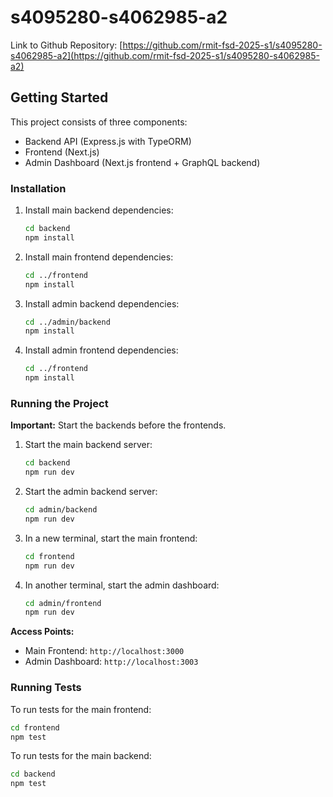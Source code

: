 
# s4095280-s4062985-a2

Link to Github Repository: [https://github.com/rmit-fsd-2025-s1/s4095280-s4062985-a2](https://github.com/rmit-fsd-2025-s1/s4095280-s4062985-a2)

## Getting Started

This project consists of three components:
- Backend API (Express.js with TypeORM)
- Frontend (Next.js)
- Admin Dashboard (Next.js frontend + GraphQL backend)

### Installation

1. Install main backend dependencies:
   ```bash
   cd backend
   npm install
   ```

2. Install main frontend dependencies:
   ```bash
   cd ../frontend
   npm install
   ```

3. Install admin backend dependencies:
   ```bash
   cd ../admin/backend
   npm install
   ```

4. Install admin frontend dependencies:
   ```bash
   cd ../frontend
   npm install
   ```

### Running the Project

**Important:** Start the backends before the frontends.

1. Start the main backend server:
   ```bash
   cd backend
   npm run dev
   ```

2. Start the admin backend server:
   ```bash
   cd admin/backend
   npm run dev
   ```

3. In a new terminal, start the main frontend:
   ```bash
   cd frontend
   npm run dev
   ```

4. In another terminal, start the admin dashboard:
   ```bash
   cd admin/frontend
   npm run dev
   ```

**Access Points:**
- Main Frontend: `http://localhost:3000`
- Admin Dashboard: `http://localhost:3003`

### Running Tests

To run tests for the main frontend:
```bash
cd frontend
npm test
```

To run tests for the main backend:
```bash
cd backend
npm test
```
